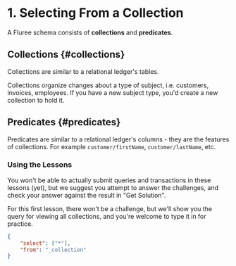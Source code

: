 # 1. Selecting From a Collection

A Fluree schema consists of **collections** and **predicates**.

## Collections {#collections}

Collections are similar to a relational ledger's tables.

Collections organize changes about a type of subject, i.e. customers, invoices, employees. If you have a new subject type, you'd create a new collection to hold it.

## Predicates {#predicates}

Predicates are similar to a relational ledger's columns - they are the features of collections. For example `customer/firstName`, `customer/lastName`, etc.

<div class="challenge">
<h3>Using the Lessons</h3>
<p>
You won't be able to actually submit queries and transactions in these lessons (yet), but we suggest you attempt to answer the challenges, and check your answer against the result in "Get Solution".
</p>

<p>For this first lesson, there won't be a challenge, but we'll show you the query for viewing all collections, and you're welcome to type it in for practice.</p>

```json
{ 
    "select": ["*"],
    "from": "_collection"
}
```

</div>
